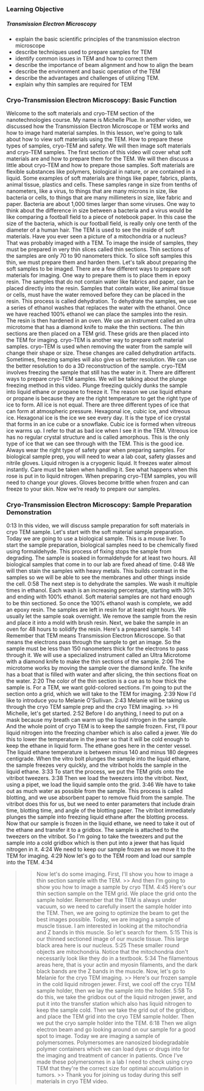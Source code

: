### Learning Objective

##### Transmission Electron Microscopy

- explain the basic scientific principles of the transmission electron microscope
- describe techniques used to prepare samples for TEM
- identify common issues in TEM and how to correct them
- describe the importance of beam alignment and how to align the beam
- describe the environment and basic operation of the TEM
- describe the advantages and challenges of utilizing TEM.
- explain why thin samples are required for TEM

### Cryo-Transmission Electron Microscopy: Basic Function
Welcome to the soft materials and cryo-TEM section of the nanotechnologies course. My name is Michelle Plue. In another video, we discussed how the Transmission Electron Microscope or TEM works and how to image hard material samples. In this lesson, we're going to talk about how to view soft materials using the TEM. How to prepare these types of samples, cryo-TEM and safety. We will then image soft materials and cryo-TEM samples. The first section of this video will cover what soft materials are and how to prepare them for the TEM. We will then discuss a little about cryo-TEM and how to prepare those samples. Soft materials are flexible substances like polymers, biological in nature, or are contained in a liquid. Some examples of soft materials are things like paper, fabrics, plants, animal tissue, plastics and cells. These samples range in size from tenths of nanometers, like a virus, to things that are many microns in size, like bacteria or cells, to things that are many millimeters in size, like fabric and paper. Bacteria are about 1,000 times larger than some viruses. One way to think about the difference in size between a bacteria and a virus would be like comparing a football field to a piece of notebook paper. In this case the size of the bacteria, which is our football field, is really only one tenth of the diameter of a human hair. The TEM is used to see the inside of soft materials. Have you ever seen a picture of a mitochondria or a nucleus? That was probably imaged with a TEM. To image the inside of samples, they must be prepared in very thin slices called thin sections. Thin sections of the samples are only 70 to 90 nanometers thick. To slice soft samples this thin, we must prepare them and harden them. Let's talk about preparing the soft samples to be imaged. There are a few different ways to prepare soft materials for imaging. One way to prepare them is to place them in epoxy resin. The samples that do not contain water like fabrics and paper, can be placed directly into the resin. Samples that contain water, like animal tissue or cells, must have the water removed before they can be placed in the resin. This process is called dehydration. To dehydrate the samples, we use a series of ethanol washes that replaces the water with the ethanol. Once we have reached 100% ethanol we can place the samples into the resin. The resin is then hardened in an oven. We use an instrument called an ultra microtome that has a diamond knife to make the thin sections. The thin sections are then placed on a TEM grid. These grids are then placed into the TEM for imaging. cryo-TEM is another way to prepare soft material samples. cryo-TEM is used when removing the water from the sample will change their shape or size. These changes are called dehydration artifacts. Sometimes, freezing samples will also give us better resolution. We can use the better resolution to do a 3D reconstruction of the sample. cryo-TEM involves freezing the sample that still has the water in it. There are different ways to prepare cryo-TEM samples. We will be talking about the plunge freezing method in this video. Plunge freezing quickly dunks the sample into liquid ethane or propane to freeze it. The reason we use liquid ethane or propane is because they are the right temperature to get the right type of ice to form. All ice is not equal. There are three different types of ice that can form at atmospheric pressure. Hexagonal ice, cubic ice, and vitreous ice. Hexagonal ice is the ice we see every day. It is the type of ice crystal that forms in an ice cube or a snowflake. Cubic ice is formed when vitreous ice warms up. I refer to that as bad ice when I see it in the TEM. Vitreous ice has no regular crystal structure and is called amorphous. This is the only type of ice that we can see through with the TEM. This is the good ice. Always wear the right type of safety gear when preparing samples. For biological sample prep, you will need to wear a lab coat, safety glasses and nitrile gloves. Liquid nitrogen is a cryogenic liquid. It freezes water almost instantly. Care must be taken when handling it. See what happens when this rose is put in to liquid nitrogen. When preparing cryo-TEM samples, you will need to change your gloves. Gloves become brittle when frozen and can freeze to your skin. Now we're ready to prepare our samples.

### Cryo-Transmission Electron Microscopy: Sample Preparation Demonstration
0:13
In this video, we will discuss sample preparation for soft materials in cryo TEM sample. Let's start with the soft material sample preparation. Today we are going to use a biological sample. This is a mouse liver. To start the sample preparation, biological samples need to be chemically fixed using formaldehyde. This process of fixing stops the sample from degrading. The sample is soaked in formaldehyde for at least two hours. All biological samples that come in to our lab are fixed ahead of time.
0:48
We will then stain the samples with heavy metals. This builds contrast in the samples so we will be able to see the membranes and other things inside the cell.
0:58
The next step is to dehydrate the samples. We wash it multiple times in ethanol. Each wash is an increasing percentage, starting with 30% and ending with 100% ethanol. Soft material samples are not hard enough to be thin sectioned. So once the 100% ethanol wash is complete, we add an epoxy resin. The samples are left in resin for at least eight hours. We usually let the sample soak overnight. We remove the sample from the resin and place it into a mold with brush resin. Next, we bake the sample in an oven for 48 hours to solidify the resin. Here's a prepared sample.
1:41
Remember that TEM means Transmission Electron Microscope. So that means the electrons pass through the sample to get an image. So the sample must be less than 150 nanometers thick for the electrons to pass through it. We will use a specialized instrument called an Ultra Microtome with a diamond knife to make the thin sections of the sample.
2:06
The microtome works by moving the sample over the diamond knife. The knife has a boat that is filled with water and after slicing, the thin sections float on the water.
2:20
The color of the thin section is a cue as to how thick the sample is. For a TEM, we want gold-colored sections. I'm going to put the section onto a grid, which we will take to the TEM for imaging.
2:39
Now I'd like to introduce you to Melanie O'Sullivan.
2:43
Melanie will be taking us through the cryo TEM sample prep and the cryo TEM imaging. >> Hi Michelle, let's get started.
2:52
Before I do anything, I need to put on a mask because my breath can warm up the liquid nitrogen in the sample. And the whole point of cryo TEM is to keep the sample frozen. First, I'll pour liquid nitrogen into the freezing chamber which is also called a jewer. We do this to lower the temperature in the jewer so that it will be cold enough to keep the ethane in liquid form. The ethane goes here in the center vessel. The liquid ethane temperature is between minus 140 and minus 180 degrees centigrade. When the vitro bolt plunges the sample into the liquid ethane, the sample freezes very quickly, and the vitribot holds the sample in the liquid ethane.
3:33
To start the process, we put the TEM grids onto the vitribot tweezers.
3:38
Then we load the tweezers into the vitribot. Next, using a pipet, we load the liquid sample onto the grid.
3:46
We have to take out as much water as possible from the sample. This process is called blotting, and we use absorbent paper to remove fluid from the sample. The vitribot does this for us, but we need to enter parameters that include drain time, blotting time, and angle of the blotting paper. The vitribot immediately plunges the sample into freezing liquid ethane after the blotting process. Now that our sample is frozen in the liquid ethane, we need to take it out of the ethane and transfer it to a gridbox. The sample is attached to the tweezers on the vitribot. So I'm going to take the tweezers and put the sample into a cold gridbox which is then put into a jewer that has liquid nitrogen in it.
4:24
We need to keep our sample frozen as we move it to the TEM for imaging.
4:29
Now let's go to the TEM room and load our sample into the TEM.
4:34
>> Now let's do some imaging. First, I'll show you how to image a thin section sample with the TEM. >> And then I’m going to show you how to image a sample by cryo TEM.
4:45
>> Here's our thin section sample on the TEM grid. We place the grid onto the sample holder. Remember that the TEM is always under vacuum, so we need to carefully insert the sample holder into the TEM. Then, we are going to optimize the beam to get the best images possible. Today, we are imaging a sample of muscle tissue. I am interested in looking at the mitochondria and Z bands in this muscle. So let's search for them.
5:15
This is our thinned sectioned image of our muscle tissue. This large black area here is our nucleus.
5:25
These smaller round objects are mitochondria. Notice that the mitochondria don't necessarily look like they do in a textbook.
5:34
The filamentous areas here, that is your actin and myosin filaments, and the dark black bands are the Z bands in the muscle. Now, let's go to Melanie for the cryo TEM imaging. >> Here's our frozen sample in the cold liquid nitrogen jewer. First, we cool off the cryo TEM sample holder, then we lay the sample into the holder.
5:58
>> To do this, we take the gridbox out of the liquid nitrogen jewer, and put it into the transfer station which also has liquid nitrogen to keep the sample cold. Then we take the grid out of the gridbox, and place the TEM grid into the cryo TEM sample holder. Then we put the cryo sample holder into the TEM.
6:18
Then we align electron beam and go looking around on our sample for a good spot to image. Today we are imaging a sample of polymersomes. Polymersomes are nanosized biodegradable polymer containers which we can load dyes or drugs into for the imaging and treatment of cancer in patients. Once I've made these polymersomes in a lab I need to check using cryo TEM that they're the correct size for optimal accumulation in tumors. >> Thank you for joining us today during this self materials in cryo TEM video.




